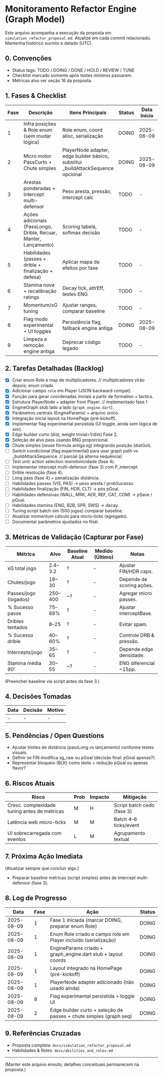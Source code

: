 # Monitoramento Refactor Engine (Graph Model)

Este arquivo acompanha a execução da proposta em `simulation_refactor_proposal.md`.
Atualize em cada commit relacionado. Mantenha histórico sucinto e datado (UTC).

## 0. Convenções
- Status tags: TODO / DOING / DONE / HOLD / REVIEW / TUNE
- Checklist marcado somente após testes mínimos passarem.
- Métricas alvo ver seção 16 da proposta.

## 1. Fases & Checklist
| Fase | Descrição | Itens Principais | Status | Data Início | Data Fim |
|------|-----------|------------------|--------|-------------|----------|
| 1 | Infra posições & Role enum (sem mudar lógica) | Role enum, coord alloc, serialização | DOING | 2025-08-09 | - |
| 2 | Micro motor PassCurto + Chute simples | PlayerNode adapter, edge builder básico, substitui _buildAttackSequence opcional | DOING | 2025-08-09 | - |
| 3 | Arestas ponderadas + intercept multi-defensor | Peso aresta, pressão, intercept calc | TODO | - | - |
| 4 | Ações adicionais (PassLongo, Drible, Recuar, Manter, Lançamento) | Scoring tabela, softmax decisão | TODO | - | - |
| 5 | Habilidades (passes + drible + finalização + defesa) | Aplicar mapa de efeitos por fase | TODO | - | - |
| 6 | Stamina nova + recalibração ratings | Decay tick, attrEff, testes ENG | TODO | - | - |
| 7 | Momentum/xG tuning | Ajustar ranges, comparar baseline | TODO | - | - |
| 8 | Flag modo experimental + UI toggles | Persistência flag, fallback engine antiga | DOING | 2025-08-09 | - |
| 9 | Limpeza e remoção engine antiga | Deprecar código legado | TODO | - | - |

## 2. Tarefas Detalhadas (Backlog)
- [x] Criar enum Role e map de multiplicadores. // multiplicadores virão depois; enum criado
- [x] Adicionar campo `role` em Player (JSON backward compat).
- [x] Função para gerar coordenadas iniciais a partir de formation + tactics.
- [x] Estrutura PlayerNode + adapter from Player. // implementado fase 1
- [x] EngineGraph stub lado a lado (`graph_engine.dart`).
- [x] Parâmetros centrais (EngineParams) + arquivo único.
- [x] Integração inicial layout na HomePage (pré-kickoff).
- [x] Implementar flag experimental persistida (UI toggle, ainda sem lógica de sim).
- [x] Edge builder curto (dist, weight trivial=1/dist) Fase 2.
- [x] Seleção de alvo pass usando RNG proporcional.
- [x] Chute simples (reuse fórmula antiga xg) integrando posição (distGol).
- [ ] Switch condicional (flag experimental) para usar graph path vs _buildAttackSequence. // parcial (já alterna sequência)
- [ ] Test unit: action selection monotonicidade (fase 4).
- [ ] Implementar intercept multi-defensor (fase 3) com P_intercept.
- [ ] Drible resolução (fase 4).
- [ ] Long pass (fase 4) + penalização distância.
- [ ] Habilidades passes (VIS, PAS) → peso aresta / probSucesso.
- [ ] Habilidades finalização (FIN, HDR, CLT) → pós pGoal.
- [ ] Habilidades defensivas (WALL, MRK, AER, REF, CAT, COM) → pSave / pGoal.
- [ ] Habilidades stamina (ENG, B2B, SPR, SWS) → decay.
- [ ] Tuning script batch sim (500 jogos) comparar baseline.
- [ ] Atualizar momentum cálculo para micro-ticks (agregado).
- [ ] Documentar parâmetros ajustados no final.

## 3. Métricas de Validação (Capturar por Fase)
| Métrica | Alvo | Baseline Atual | Medido (Último) | Notas |
|---------|------|----------------|-----------------|-------|
| xG total jogo | 2.4–3.2 | ? | - | Ajustar FIN/HDR caps.
| Chutes/jogo | 18–30 | ? | - | Depende de scoring ações.
| Passes/jogo (logados) | 250–400 | ~? | - | Agregar micro passes.
| % Sucesso passe | 75–88% | ? | - | Ajustar interceptBase.
| Dribles tentados | 8–25 | ? | - | Evitar spam.
| % Sucesso drible | 40–60% | ? | - | Controle DRB & pressão.
| Intercepts/jogo | 35–65 | ? | - | Depende edge densidade.
| Stamina média 90' | 30–55 | ~? | - | ENG diferencial ~15pp.

(Preencher baseline via script antes da fase 3.)

## 4. Decisões Tomadas
| Data | Decisão | Motivo |
|------|---------|--------|
| - | - | - |

## 5. Pendências / Open Questions
- Ajustar limites de distância (passLong vs lançamento) conforme testes visuais.
- Definir se FIN modifica xg_raw ou pGoal (decisão final: pGoal apenas?).
- Representar bloqueio (BLK) como texto + redução pGoal ou apenas flavor?

## 6. Riscos Atuais
| Risco | Prob | Impacto | Mitigação |
|-------|------|---------|-----------|
| Cresc. complexidade tuning antes de métricas | M | H | Script batch cedo (fase 3) |
| Latência web micro-ticks | M | M | Batch 4–6 ticks/event |
| UI sobrecarregada com eventos | L | M | Agrupamento textual |

## 7. Próxima Ação Imediata
(Atualizar sempre que concluir algo.)
- Preparar baseline métricas (script simples) antes de intercept multi-defensor (fase 3).

## 8. Log de Progresso
| Data | Fase | Ação | Status |
|------|------|------|--------|
| 2025-08-09 | 1 | Fase 1 iniciada (marcar DOING, preparar enum Role) | DOING |
| 2025-08-09 | 1 | Enum Role criado e campo role em Player incluído (serialização) | DOING |
| 2025-08-09 | 1 | EngineParams criado + graph_engine.dart stub + layout coords | DOING |
| 2025-08-09 | 1 | Layout integrado na HomePage (pré-kickoff) | DOING |
| 2025-08-09 | 1 | PlayerNode adapter adicionado (não usado ainda) | DOING |
| 2025-08-09 | 8 | Flag experimental persistida + toggle UI | DOING |
| 2025-08-09 | 2 | Edge builder curto + seleção de passes + chute simples (graph seq) | DOING |

## 9. Referências Cruzadas
- Proposta completa: `docs/simulation_refactor_proposal.md`
- Habilidades & Roles: `docs/abilities_and_roles.md`

---
(Manter este arquivo enxuto; detalhes conceituais permanecem na proposta.)
